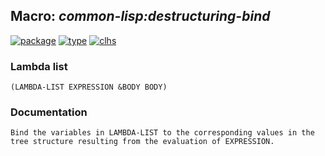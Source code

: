 ## Macro: ***common-lisp:destructuring-bind***
[![package](https://img.shields.io/badge/Package-COMMON--LISP-5f9ea0.svg?style=social&colorA=999999)](../) [![type](https://img.shields.io/badge/Type-Macro-5f9ea0.svg?style=social&colorA=999999)](../#macro) [![clhs](https://img.shields.io/badge/CLHS-DESTRUCTURING--BIND-5f9ea0.svg?style=social&colorA=999999)](http://www.lispworks.com/documentation/HyperSpec/Body/m_destru.htm) 
### Lambda list
```
(LAMBDA-LIST EXPRESSION &BODY BODY)
```
### Documentation
```
Bind the variables in LAMBDA-LIST to the corresponding values in the
tree structure resulting from the evaluation of EXPRESSION.
```
